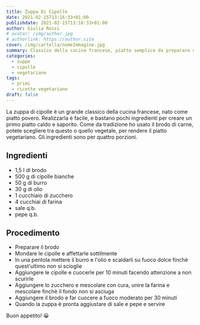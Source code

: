 ```yaml
---
title: Zuppa Di Cipolle
date: 2021-02-15T13:16:33+01:00
publishdate: 2021-02-15T13:16:33+01:00
author: Giulia Rossi
# avatar: /img/author.jpg
# authorlink: https://author.site
cover: /img/cartella/nomeImmagine.jpg
summary: Classico della cucina francese, piatto semplice da preparare ma irresistibile
categories:
  - zuppe
  - cipolle
  - vegetariane
tags:
  - primi
  - ricette vegetariane
draft: false
---
```


La zuppa di cipolle è un grande classico della cucina francese, nato come piatto povero.
Realizzarla è facile, e bastano pochi ingredienti per creare un primo piatto caldo e saporito.
Come da tradizione ho usato il brodo di carne, potete scegliere tra questo o quello vegetale, per rendere il piatto vegetariano.
Gli ingredienti sono per quattro porzioni.

## Ingredienti

* 1,5 l di brodo
* 500 g di cipolle bianche
* 50 g di burro
* 30 g di olio
* 1 cucchiaio di zucchero
* 4 cucchiai di farina
* sale q.b.
* pepe q.b.


## Procedimento

* Preparare il brodo
* Mondare le cipolle e affettarle sottilmente
* In una pentola mettere il burro e l'olio e scaldarli su fuoco dolce finchè quest'ultimo non si scioglie
* Aggiungere le cipolle e cuocerle per 10 minuti facendo attenzione a non scurirle
* Aggiungere lo zucchero e mescolare con cura, unire la farina e mescolare finchè il fondo non si asciuga
* Aggiungere il brodo e far cuocere a fuoco moderato per 30 minuti
* Quando la zuppa è pronta aggiustare di sale e pepe e servire

Buon appetito! 😀